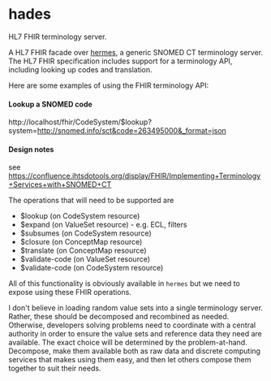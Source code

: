 # hades

HL7 FHIR terminology server.

A HL7 FHIR facade over [hermes](https://github.com/wardle/hermes), a generic SNOMED CT terminology server. 
The HL7 FHIR specification includes support for a terminology API, including looking up codes and translation. 

Here are some examples of using the FHIR terminology API:

#### Lookup a SNOMED code

http://localhost/fhir/CodeSystem/$lookup?system=http://snomed.info/sct&code=263495000&_format=json
#### Design notes
see https://confluence.ihtsdotools.org/display/FHIR/Implementing+Terminology+Services+with+SNOMED+CT

The operations that will need to be supported are

- $lookup (on CodeSystem resource)  
- $expand (on ValueSet resource) - e.g. ECL, filters
- $subsumes (on CodeSystem resource)
- $closure (on ConceptMap resource)
- $translate (on ConceptMap resource)
- $validate-code (on ValueSet resource)
- $validate-code (on CodeSystem resource)

All of this functionality is obviously available in `hermes` but we need to expose using these
FHIR operations.

I don't believe in loading random value sets into a single terminology server. Rather, these should be decomposed
and recombined as needed. Otherwise, developers solving problems need to coordinate with a central authority 
in order to ensure the value sets and reference data they need are available. The exact choice will be 
determined by the problem-at-hand. Decompose, make them available both as raw data and discrete computing services
that makes using them easy, and then let others compose them together to suit their needs.

